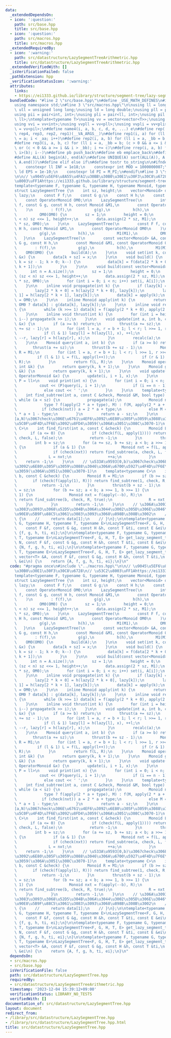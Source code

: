```yaml
---
data:
  _extendedDependsOn:
  - icon: ':question:'
    path: src/base.hpp
    title: src/base.hpp
  - icon: ':question:'
    path: src/macros.hpp
    title: src/macros.hpp
  _extendedRequiredBy:
  - icon: ':warning:'
    path: src/datastructure/LazySegmentTreeArithmetric.hpp
    title: src/datastructure/LazySegmentTreeArithmetric.hpp
  _extendedVerifiedWith: []
  _isVerificationFailed: false
  _pathExtension: hpp
  _verificationStatusIcon: ':warning:'
  attributes:
    links:
    - https://ei1333.github.io/library/structure/segment-tree/lazy-segment-tree.cpp
  bundledCode: "#line 2 \"src/base.hpp\"\n#define _USE_MATH_DEFINES\n#include <bits/stdc++.h>\n\
    using namespace std;\n#line 3 \"src/macros.hpp\"\n\nusing ll = long long;\nusing\
    \ ull = unsigned long long;\nusing ld = long double;\nusing pll = pair<ll, ll>;\n\
    using pii = pair<int, int>;\nusing pli = pair<ll, int>;\nusing pil = pair<int,\
    \ ll>;\ntemplate<typename T>\nusing vv = vector<vector<T>>;\nusing vvl = vv<ll>;\n\
    using vvi = vv<int>;\nusing vvpll = vv<pll>;\nusing vvpli = vv<pli>;\nusing vvpil\
    \ = vv<pil>;\n#define name4(i, a, b, c, d, e, ...) e\n#define rep(...) name4(__VA_ARGS__,\
    \ rep4, rep3, rep2, rep1)(__VA_ARGS__)\n#define rep1(i, a) for (ll i = 0, _aa\
    \ = a; i < _aa; i++)\n#define rep2(i, a, b) for (ll i = a, _bb = b; i < _bb; i++)\n\
    #define rep3(i, a, b, c) for (ll i = a, _bb = b; (c > 0 && a <= i && i < _bb)\
    \ or (c < 0 && a >= i && i > _bb); i += c)\n#define rrep(i, a, b) for (ll i=(a);\
    \ i>(b); i--)\n#define pb push_back\n#define eb emplace_back\n#define mkp make_pair\n\
    #define ALL(A) begin(A), end(A)\n#define UNIQUE(A) sort(ALL(A)), A.erase(unique(ALL(A)),\
    \ A.end())\n#define elif else if\n#define tostr to_string\n\n#ifndef CONSTANTS\n\
    \    constexpr ll INF = 1e18;\n    constexpr int MOD = 1000000007;\n    constexpr\
    \ ld EPS = 1e-10;\n    constexpr ld PI = M_PI;\n#endif\n#line 3 \"src/datastructure/LazySegmentTree.hpp\"\
    \n\n// \u9045\u5EF6\u8A55\u4FA1\u30BB\u30B0\u30E1\u30F3\u30C8\u6728\n// \u53C2\
    \u8003\uFF1Ahttps://ei1333.github.io/library/structure/segment-tree/lazy-segment-tree.cpp\n\
    template<typename F, typename G, typename H, typename Monoid, typename OperatorMonoid>\n\
    struct LazySegmentTree {\n    int sz, height;\n    vector<Monoid> data;\n    vector<OperatorMonoid>\
    \ lazy;\n    const F f;\n    const G g;\n    const H h;\n    const Monoid M1;\n\
    \    const OperatorMonoid OM0;\n\n    LazySegmentTree(\n        int n, const F\
    \ f, const G g, const H h, const Monoid &M1,\n        const OperatorMonoid OM0\n\
    \    )\n        : f(f),\n          g(g),\n          h(h),\n          M1(M1),\n\
    \          OM0(OM0) {\n        sz = 1;\n        height = 0;\n        while (sz\
    \ < n) sz <<= 1, height++;\n        data.assign(2 * sz, M1);\n        lazy.assign(2\
    \ * sz, OM0);\n    }\n\n    LazySegmentTree(\n        const F f, const G g, const\
    \ H h, const Monoid &M1,\n        const OperatorMonoid OM0\n    )\n        : f(f),\n\
    \          g(g),\n          h(h),\n          M1(M1),\n          OM0(OM0) {\n \
    \   }\n\n    LazySegmentTree(\n        const vector<Monoid> &A, const F f, const\
    \ G g, const H h,\n        const Monoid &M1, const OperatorMonoid OM0\n    )\n\
    \        : f(f),\n          g(g),\n          h(h),\n          M1(M1),\n      \
    \    OM0(OM0) {\n        build(A);\n    }\n\n    void set(int k, const Monoid\
    \ &x) {\n        data[k + sz] = x;\n    }\n\n    void build() {\n        for (int\
    \ k = sz - 1; k > 0; k--) {\n            data[k] = f(data[2 * k + 0], data[2 *\
    \ k + 1]);\n        }\n    }\n\n    void build(const vector<Monoid> &A) {\n  \
    \      int n = A.size();\n        sz = 1;\n        height = 0;\n        while\
    \ (sz < n) sz <<= 1, height++;\n        data.assign(2 * sz, M1);\n        lazy.assign(2\
    \ * sz, OM0);\n        for (int i = 0; i < n; i++) set(i, A[i]);\n        build();\n\
    \    }\n\n    inline void propagate(int k) {\n        if (lazy[k] == OM0) return;\n\
    \        lazy[2 * k + 0] = h(lazy[2 * k + 0], lazy[k]);\n        lazy[2 * k +\
    \ 1] = h(lazy[2 * k + 1], lazy[k]);\n        data[k] = apply(k);\n        lazy[k]\
    \ = OM0;\n    }\n\n    inline Monoid apply(int k) {\n        return lazy[k] ==\
    \ OM0 ? data[k] : g(data[k], lazy[k]);\n    }\n\n    inline void recalc(int k)\
    \ {\n        while (k >>= 1) data[k] = f(apply(2 * k + 0), apply(2 * k + 1));\n\
    \    }\n\n    inline void thrust(int k) {\n        for (int i = height; i > 0;\
    \ i--) propagate(k >> i);\n    }\n\n    void update(int a, int b, const OperatorMonoid\
    \ &x) {\n        if (a >= b) return;\n        thrust(a += sz);\n        thrust(b\
    \ += sz - 1);\n        for (int l = a, r = b + 1; l < r; l >>= 1, r >>= 1) {\n\
    \            if (l & 1) lazy[l] = h(lazy[l], x), ++l;\n            if (r & 1)\
    \ --r, lazy[r] = h(lazy[r], x);\n        }\n        recalc(a);\n        recalc(b);\n\
    \    }\n\n    Monoid query(int a, int b) {\n        if (a >= b) return M1;\n \
    \       thrust(a += sz);\n        thrust(b += sz - 1);\n        Monoid L = M1,\
    \ R = M1;\n        for (int l = a, r = b + 1; l < r; l >>= 1, r >>= 1) {\n   \
    \         if (l & 1) L = f(L, apply(l++));\n            if (r & 1) R = f(apply(--r),\
    \ R);\n        }\n        return f(L, R);\n    }\n\n    Monoid operator[](const\
    \ int &k) {\n        return query(k, k + 1);\n    }\n\n    Monoid get(const int\
    \ &k) {\n        return query(k, k + 1);\n    }\n\n    void update(int i, const\
    \ OperatorMonoid &x) {\n        update(i, i + 1, x);\n    }\n\n    template<typename\
    \ P = ll>\n    void print(int n) {\n        for (int i = 0; i < n; i++) {\n  \
    \          cout << (P)query(i, i + 1);\n            if (i == n - 1) cout << endl;\n\
    \            else cout << ' ';\n        }\n    }\n\n    template<typename C>\n\
    \    int find_subtree(int a, const C &check, Monoid &M, bool type) {\n       \
    \ while (a < sz) {\n            propagate(a);\n            Monoid nxt =\n    \
    \            type ? f(apply(2 * a + type), M) : f(M, apply(2 * a + type));\n \
    \           if (check(nxt)) a = 2 * a + type;\n            else M = nxt, a = 2\
    \ * a + 1 - type;\n        }\n        return a - sz;\n    }\n\n    // \u533A\u9593\
    [a,N)\u3067check\u306E\u6761\u4EF6\u3092\u6E80\u305F\u3059\u3088\u3046\u306A\u6700\
    \u5C0F\u4F4D\u7F6E\u3092\u8FD4\u3059(\u306A\u3051\u308C\u3070-1)\n    template<typename\
    \ C>\n    int find_first(int a, const C &check) {\n        Monoid L = M1;\n  \
    \      if (a <= 0) {\n            if (check(f(L, apply(1)))) return find_subtree(1,\
    \ check, L, false);\n            return -1;\n        }\n        thrust(a + sz);\n\
    \        int b = sz;\n        for (a += sz, b += sz; a < b; a >>= 1, b >>= 1)\
    \ {\n            if (a & 1) {\n                Monoid nxt = f(L, apply(a));\n\
    \                if (check(nxt)) return find_subtree(a, check, L, false);\n  \
    \              L = nxt;\n                ++a;\n            }\n        }\n    \
    \    return -1;\n    }\n\n    // \u533A\u9593[0,b)\u3067check\u306E\u6761\u4EF6\
    \u3092\u6E80\u305F\u3059\u3088\u3046\u306A\u6700\u5927\u4F4D\u7F6E\u3092\u8FD4\
    \u3059(\u306A\u3051\u308C\u3070-1)\n    template<typename C>\n    int find_last(int\
    \ b, const C &check) {\n        Monoid R = M1;\n        if (b >= sz) {\n     \
    \       if (check(f(apply(1), R))) return find_subtree(1, check, R, true);\n \
    \           return -1;\n        }\n        thrust(b + sz - 1);\n        int a\
    \ = sz;\n        for (b += sz; a < b; a >>= 1, b >>= 1) {\n            if (b &\
    \ 1) {\n                Monoid nxt = f(apply(--b), R);\n                if (check(nxt))\
    \ return find_subtree(b, check, R, true);\n                R = nxt;\n        \
    \    }\n        }\n        return -1;\n    }\n\n    // \u306A\u3093\u304B\u3061\
    \u3083\u3093\u3068\u52D5\u304B\u306A\u3044\u3002\u305D\u306E\u3046\u3061\u5185\
    \u90E8\u5B9F\u88C5\u3061\u3083\u3093\u3068\u898B\u308B\u3002\n    // Monoid all()\
    \ {\n    //     return data[1];\n    // }\n};\n\ntemplate<typename F, typename\
    \ G, typename H, typename T, typename E>\nLazySegmentTree<F, G, H, T, E> get_lazy_segment_tree(\n\
    \    const F &f, const G &g, const H &h, const T &ti, const E &ei\n) {\n    return\
    \ {f, g, h, ti, ei};\n}\n\ntemplate<typename F, typename G, typename H, typename\
    \ T, typename E>\nLazySegmentTree<F, G, H, T, E> get_lazy_segment_tree(\n    int\
    \ N, const F &f, const G &g, const H &h, const T &ti, const E &ei\n) {\n    return\
    \ {N, f, g, h, ti, ei};\n}\n\ntemplate<typename F, typename G, typename H, typename\
    \ T, typename E>\nLazySegmentTree<F, G, H, T, E> get_lazy_segment_tree(\n    const\
    \ vector<T> &A, const F &f, const G &g, const H &h, const T &ti,\n    const E\
    \ &ei\n) {\n    return {A, f, g, h, ti, ei};\n}\n"
  code: "#pragma once\n#include \"../macros.hpp\"\n\n// \u9045\u5EF6\u8A55\u4FA1\u30BB\
    \u30B0\u30E1\u30F3\u30C8\u6728\n// \u53C2\u8003\uFF1Ahttps://ei1333.github.io/library/structure/segment-tree/lazy-segment-tree.cpp\n\
    template<typename F, typename G, typename H, typename Monoid, typename OperatorMonoid>\n\
    struct LazySegmentTree {\n    int sz, height;\n    vector<Monoid> data;\n    vector<OperatorMonoid>\
    \ lazy;\n    const F f;\n    const G g;\n    const H h;\n    const Monoid M1;\n\
    \    const OperatorMonoid OM0;\n\n    LazySegmentTree(\n        int n, const F\
    \ f, const G g, const H h, const Monoid &M1,\n        const OperatorMonoid OM0\n\
    \    )\n        : f(f),\n          g(g),\n          h(h),\n          M1(M1),\n\
    \          OM0(OM0) {\n        sz = 1;\n        height = 0;\n        while (sz\
    \ < n) sz <<= 1, height++;\n        data.assign(2 * sz, M1);\n        lazy.assign(2\
    \ * sz, OM0);\n    }\n\n    LazySegmentTree(\n        const F f, const G g, const\
    \ H h, const Monoid &M1,\n        const OperatorMonoid OM0\n    )\n        : f(f),\n\
    \          g(g),\n          h(h),\n          M1(M1),\n          OM0(OM0) {\n \
    \   }\n\n    LazySegmentTree(\n        const vector<Monoid> &A, const F f, const\
    \ G g, const H h,\n        const Monoid &M1, const OperatorMonoid OM0\n    )\n\
    \        : f(f),\n          g(g),\n          h(h),\n          M1(M1),\n      \
    \    OM0(OM0) {\n        build(A);\n    }\n\n    void set(int k, const Monoid\
    \ &x) {\n        data[k + sz] = x;\n    }\n\n    void build() {\n        for (int\
    \ k = sz - 1; k > 0; k--) {\n            data[k] = f(data[2 * k + 0], data[2 *\
    \ k + 1]);\n        }\n    }\n\n    void build(const vector<Monoid> &A) {\n  \
    \      int n = A.size();\n        sz = 1;\n        height = 0;\n        while\
    \ (sz < n) sz <<= 1, height++;\n        data.assign(2 * sz, M1);\n        lazy.assign(2\
    \ * sz, OM0);\n        for (int i = 0; i < n; i++) set(i, A[i]);\n        build();\n\
    \    }\n\n    inline void propagate(int k) {\n        if (lazy[k] == OM0) return;\n\
    \        lazy[2 * k + 0] = h(lazy[2 * k + 0], lazy[k]);\n        lazy[2 * k +\
    \ 1] = h(lazy[2 * k + 1], lazy[k]);\n        data[k] = apply(k);\n        lazy[k]\
    \ = OM0;\n    }\n\n    inline Monoid apply(int k) {\n        return lazy[k] ==\
    \ OM0 ? data[k] : g(data[k], lazy[k]);\n    }\n\n    inline void recalc(int k)\
    \ {\n        while (k >>= 1) data[k] = f(apply(2 * k + 0), apply(2 * k + 1));\n\
    \    }\n\n    inline void thrust(int k) {\n        for (int i = height; i > 0;\
    \ i--) propagate(k >> i);\n    }\n\n    void update(int a, int b, const OperatorMonoid\
    \ &x) {\n        if (a >= b) return;\n        thrust(a += sz);\n        thrust(b\
    \ += sz - 1);\n        for (int l = a, r = b + 1; l < r; l >>= 1, r >>= 1) {\n\
    \            if (l & 1) lazy[l] = h(lazy[l], x), ++l;\n            if (r & 1)\
    \ --r, lazy[r] = h(lazy[r], x);\n        }\n        recalc(a);\n        recalc(b);\n\
    \    }\n\n    Monoid query(int a, int b) {\n        if (a >= b) return M1;\n \
    \       thrust(a += sz);\n        thrust(b += sz - 1);\n        Monoid L = M1,\
    \ R = M1;\n        for (int l = a, r = b + 1; l < r; l >>= 1, r >>= 1) {\n   \
    \         if (l & 1) L = f(L, apply(l++));\n            if (r & 1) R = f(apply(--r),\
    \ R);\n        }\n        return f(L, R);\n    }\n\n    Monoid operator[](const\
    \ int &k) {\n        return query(k, k + 1);\n    }\n\n    Monoid get(const int\
    \ &k) {\n        return query(k, k + 1);\n    }\n\n    void update(int i, const\
    \ OperatorMonoid &x) {\n        update(i, i + 1, x);\n    }\n\n    template<typename\
    \ P = ll>\n    void print(int n) {\n        for (int i = 0; i < n; i++) {\n  \
    \          cout << (P)query(i, i + 1);\n            if (i == n - 1) cout << endl;\n\
    \            else cout << ' ';\n        }\n    }\n\n    template<typename C>\n\
    \    int find_subtree(int a, const C &check, Monoid &M, bool type) {\n       \
    \ while (a < sz) {\n            propagate(a);\n            Monoid nxt =\n    \
    \            type ? f(apply(2 * a + type), M) : f(M, apply(2 * a + type));\n \
    \           if (check(nxt)) a = 2 * a + type;\n            else M = nxt, a = 2\
    \ * a + 1 - type;\n        }\n        return a - sz;\n    }\n\n    // \u533A\u9593\
    [a,N)\u3067check\u306E\u6761\u4EF6\u3092\u6E80\u305F\u3059\u3088\u3046\u306A\u6700\
    \u5C0F\u4F4D\u7F6E\u3092\u8FD4\u3059(\u306A\u3051\u308C\u3070-1)\n    template<typename\
    \ C>\n    int find_first(int a, const C &check) {\n        Monoid L = M1;\n  \
    \      if (a <= 0) {\n            if (check(f(L, apply(1)))) return find_subtree(1,\
    \ check, L, false);\n            return -1;\n        }\n        thrust(a + sz);\n\
    \        int b = sz;\n        for (a += sz, b += sz; a < b; a >>= 1, b >>= 1)\
    \ {\n            if (a & 1) {\n                Monoid nxt = f(L, apply(a));\n\
    \                if (check(nxt)) return find_subtree(a, check, L, false);\n  \
    \              L = nxt;\n                ++a;\n            }\n        }\n    \
    \    return -1;\n    }\n\n    // \u533A\u9593[0,b)\u3067check\u306E\u6761\u4EF6\
    \u3092\u6E80\u305F\u3059\u3088\u3046\u306A\u6700\u5927\u4F4D\u7F6E\u3092\u8FD4\
    \u3059(\u306A\u3051\u308C\u3070-1)\n    template<typename C>\n    int find_last(int\
    \ b, const C &check) {\n        Monoid R = M1;\n        if (b >= sz) {\n     \
    \       if (check(f(apply(1), R))) return find_subtree(1, check, R, true);\n \
    \           return -1;\n        }\n        thrust(b + sz - 1);\n        int a\
    \ = sz;\n        for (b += sz; a < b; a >>= 1, b >>= 1) {\n            if (b &\
    \ 1) {\n                Monoid nxt = f(apply(--b), R);\n                if (check(nxt))\
    \ return find_subtree(b, check, R, true);\n                R = nxt;\n        \
    \    }\n        }\n        return -1;\n    }\n\n    // \u306A\u3093\u304B\u3061\
    \u3083\u3093\u3068\u52D5\u304B\u306A\u3044\u3002\u305D\u306E\u3046\u3061\u5185\
    \u90E8\u5B9F\u88C5\u3061\u3083\u3093\u3068\u898B\u308B\u3002\n    // Monoid all()\
    \ {\n    //     return data[1];\n    // }\n};\n\ntemplate<typename F, typename\
    \ G, typename H, typename T, typename E>\nLazySegmentTree<F, G, H, T, E> get_lazy_segment_tree(\n\
    \    const F &f, const G &g, const H &h, const T &ti, const E &ei\n) {\n    return\
    \ {f, g, h, ti, ei};\n}\n\ntemplate<typename F, typename G, typename H, typename\
    \ T, typename E>\nLazySegmentTree<F, G, H, T, E> get_lazy_segment_tree(\n    int\
    \ N, const F &f, const G &g, const H &h, const T &ti, const E &ei\n) {\n    return\
    \ {N, f, g, h, ti, ei};\n}\n\ntemplate<typename F, typename G, typename H, typename\
    \ T, typename E>\nLazySegmentTree<F, G, H, T, E> get_lazy_segment_tree(\n    const\
    \ vector<T> &A, const F &f, const G &g, const H &h, const T &ti,\n    const E\
    \ &ei\n) {\n    return {A, f, g, h, ti, ei};\n}\n"
  dependsOn:
  - src/macros.hpp
  - src/base.hpp
  isVerificationFile: false
  path: src/datastructure/LazySegmentTree.hpp
  requiredBy:
  - src/datastructure/LazySegmentTreeArithmetric.hpp
  timestamp: '2023-12-04 15:39:12+09:00'
  verificationStatus: LIBRARY_NO_TESTS
  verifiedWith: []
documentation_of: src/datastructure/LazySegmentTree.hpp
layout: document
redirect_from:
- /library/src/datastructure/LazySegmentTree.hpp
- /library/src/datastructure/LazySegmentTree.hpp.html
title: src/datastructure/LazySegmentTree.hpp
---
```

